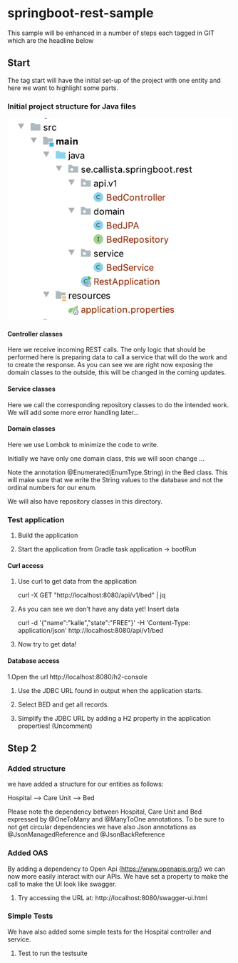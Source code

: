# springboot-rest-sample

This sample will be enhanced in a number of steps each tagged in GIT which are the headline below

## Start ##

The tag start will have the initial set-up of the project with one entity and here we want to highlight some parts.

### Initial project structure for Java files ###

![Project Structure](docs/start.png)

#### Controller classes ####

Here we receive incoming REST calls. The only logic that should be performed here is preparing data to call a service that will do the work and to create the response.
As you can see we are right now exposing the domain classes to the outside, this will be changed in the coming updates.

#### Service classes ####

Here we call the corresponding repository classes to do the intended work. We will add some more error handling later...

#### Domain classes ####

Here we use Lombok to minimize the code to write.

Initially we have only one domain class, this we will soon change ...

Note the annotation @Enumerated(EnumType.String) in the Bed class.
This will make sure that we write the String values to the database and not the ordinal numbers for our enum.

We will also have repository classes in this directory.

### Test application
1. Build the application

1. Start the application from Gradle task application -> bootRun

#### Curl access
1. Use curl to get data from the application

    curl -X GET "http://localhost:8080/api/v1/bed" | jq

1. As you can see we don't have any data yet! Insert data

    curl -d '{"name":"kalle","state":"FREE"}' -H 'Content-Type: application/json' http://localhost:8080/api/v1/bed

1. Now try to get data!

#### Database access

1.Open the url http://localhost:8080/h2-console

1. Use the JDBC URL found in output when the application starts.

1. Select BED and get all records.

1. Simplify the JDBC URL by adding a H2 property in the application properties! (Uncomment)

## Step 2 ##

### Added structure ###
we have added a structure for our entities as follows:

Hospital --> Care Unit --> Bed

Please note the dependency between Hospital, Care Unit and Bed expressed by @OneToMany and @ManyToOne annotations.
To be sure to not get circular dependencies we have also Json annotations as @JsonManagedReference and @JsonBackReference

### Added OAS ###
By adding a dependency to Open Api (https://www.openapis.org/) we can now more easily interact with our APIs.
We have set a property to make the call to make the UI look like swagger.

1. Try accessing the URL at: http://localhost:8080/swagger-ui.html

### Simple Tests ###
We have also added some simple tests for the Hospital controller and service.

1. Test to run the testsuite